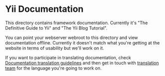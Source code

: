 Yii Documentation
=================

This directory contains framework documentation. Currently it's
"The Definitive Guide to Yii" and "The Yii Blog Tutorial".

You can point your webserver webroot to this directory and view documentation
offline. Currently it doesn't match what you're getting at the website in terms
of usability but we'll work on it.

If you want to participate in translating documentation, check
[Documentation translation guidelines](https://github.com/yiisoft/yii/wiki/Documentation-translation-guidelines)
and then get in touch with [translation team](https://github.com/yiisoft/yii/wiki/Translation-team)
for the language you're going to work on.
